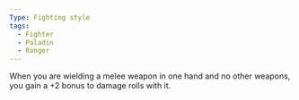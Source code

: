 ```yaml
---
Type: Fighting style
tags:
  - Fighter
  - Paladin
  - Ranger
---
```

When you are wielding a melee weapon in one hand and no other weapons, you gain a +2 bonus to damage rolls with it.